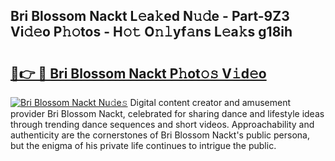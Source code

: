 ## Bri Blossom Nackt L𝚎a𝚔ed N𝚞𝚍e - Part-9Z3 Vi𝚍𝚎o P𝚑𝚘tos - H𝚘𝚝 O𝚗𝚕yf𝚊ns L𝚎a𝚔s g18ih

# <h2><a href="http://kf0hgnj.oniu.top/?m=Bri+Blossom+Nackt">🔗👉 🔴 Bri Blossom Nackt P𝚑ot𝚘𝚜 V𝚒d𝚎o</a></h2>

[![Bri Blossom Nackt Nu𝚍e𝚜](https://i.imgur.com/0qMVB7G.gif)](http://kf0hgnj.oniu.top/?m=Bri+Blossom+Nackt)
Digital content creator and amusement provider Bri Blossom Nackt, celebrated for sharing dance and lifestyle ideas through trending dance sequences and short videos. Approachability and authenticity are the cornerstones of Bri Blossom Nackt's public persona, but the enigma of his private life continues to intrigue the public.  
